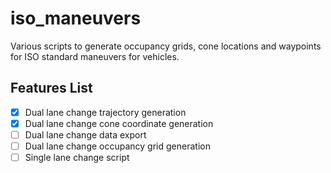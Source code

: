# iso_maneuvers
Various scripts to generate occupancy grids, cone locations and waypoints for ISO standard maneuvers for vehicles.

## Features List
- [x] Dual lane change trajectory generation
- [x] Dual lane change cone coordinate generation
- [ ] Dual lane change data export
- [ ] Dual lane change occupancy grid generation
- [ ] Single lane change script
